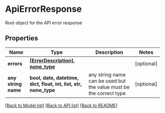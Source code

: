 # ApiErrorResponse

Root object for the API error response

## Properties
Name | Type | Description | Notes
------------ | ------------- | ------------- | -------------
**errors** | [**[ErrorDescription], none_type**](ErrorDescription.md) |  | [optional] 
**any string name** | **bool, date, datetime, dict, float, int, list, str, none_type** | any string name can be used but the value must be the correct type | [optional]

[[Back to Model list]](../README.md#documentation-for-models) [[Back to API list]](../README.md#documentation-for-api-endpoints) [[Back to README]](../README.md)


